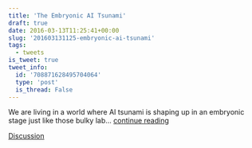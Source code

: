 ```yaml
---
title: 'The Embryonic AI Tsunami'
draft: true
date: 2016-03-13T11:25:41+00:00
slug: '201603131125-embryonic-ai-tsunami'
tags:
  - tweets
is_tweet: true
tweet_info:
  id: '708871628495704064'
  type: 'post'
  is_thread: False
---
```




We are living in a world where AI tsunami is shaping up in an embryonic stage just like those bulky lab... [continue reading](urls[0])

[Discussion](https://x.com/sytelus/status/708871628495704064)
